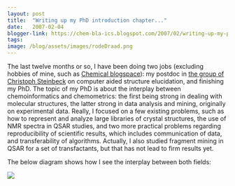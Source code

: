 ```yaml
---
layout: post
title:  "Writing up my PhD introduction chapter..."
date:   2007-02-04
blogger-link: https://chem-bla-ics.blogspot.com/2007/02/writing-up-my-phd-introduction-chapter.html
tags:
image: /blog/assets/images/rodeDraad.png
---
```


The last twelve months or so, I have been doing two jobs (excluding hobbies of mine, such as
[Chemical blogspace](http://wiki.cubic.uni-koeln.de/cb/)): my postdoc in [the group of Christoph Steinbeck](http://almost.cubic.uni-koeln.de/jrg)
on computer aided structure elucidation, and finishing my PhD. The topic of my PhD is about the interplay between chemoinformatics
and chemometrics: the first being strong in dealing with molecular structures, the latter strong in data analysis and mining,
originally on experimental data. Really, I focused on a few existing problems, such as how to represent and analyze large
libraries of crystal structures, the use of NMR spectra in QSAR studies, and two more practical problems regarding reproducibility
of scientific results, which includes communication of data, and transferability of algorithms. Actually, I also studied fragment
mining in QSAR for a set of transfactants, but that has not lead to firm results yet.

The below diagram shows how I see the interplay between both fields:

![](/blog/assets/images/rodeDraad.png)

